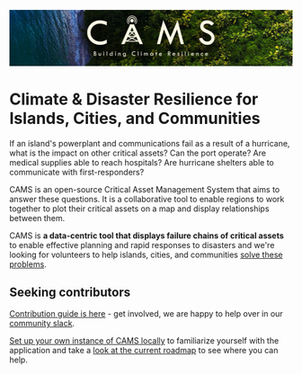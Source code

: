 ![CAMS - Building Climate Resilience](https://github.com/CriticalAssetManagement/CAMS-web-assets/blob/main/Images/CAMS-GitHub-Header-v5.jpg)
# Climate & Disaster Resilience for Islands, Cities, and Communities

If an island's powerplant and communications fail as a result of a hurricane, what is the impact on other critical assets? Can the port operate? Are medical supplies able to reach hospitals? Are hurricane shelters able to communicate with first-responders?

CAMS is an open-source Critical Asset Management System that aims to answer these questions. It is a collaborative tool to enable regions to work together to plot their critical assets on a map and display relationships between them.  

CAMS is **a data-centric tool that displays failure chains of critical assets** to enable effective planning and rapid responses to disasters and we're looking for volunteers to help islands, cities, and communities [solve these problems](https://github.com/CriticalAssetManagement/.github/blob/main/cams-problem.md).

## Seeking contributors
[Contribution guide is here](https://github.com/CriticalAssetManagement/contributor-guide/blob/main/README.md) - get involved, we are happy to help over in our [community slack](https://join.slack.com/t/camsforclimat-yfe2592/shared_invite/zt-1eni4nvuq-vHlLdrQgVlyY_W7j_SkoEQ).

[Set up your own instance of CAMS locally](https://github.com/CriticalAssetManagement/CAMS-Dashboard#getting-started) to familiarize yourself with the application and take a [look at the current roadmap](https://github.com/orgs/CriticalAssetManagement/projects/2) to see where you can help.
